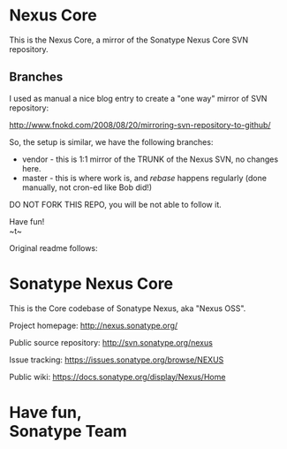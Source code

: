 # Nexus Core

This is the Nexus Core, a mirror of the Sonatype Nexus Core SVN repository.

## Branches

I used as manual a nice blog entry to create a "one way" mirror of SVN repository:

http://www.fnokd.com/2008/08/20/mirroring-svn-repository-to-github/

So, the setup is similar, we have the following branches:

* vendor - this is 1:1 mirror of the TRUNK of the Nexus SVN, no changes here.
* master - this is where work is, and *rebase* happens regularly (done manually, not cron-ed like Bob did!)

DO NOT FORK THIS REPO, you will be not able to follow it.

Have fun!   
~t~

Original readme follows:

Sonatype Nexus Core
===================

This is the Core codebase of Sonatype Nexus, aka "Nexus OSS".

Project homepage:
http://nexus.sonatype.org/

Public source repository:
http://svn.sonatype.org/nexus

Issue tracking:
https://issues.sonatype.org/browse/NEXUS

Public wiki:
https://docs.sonatype.org/display/Nexus/Home


Have fun,  
Sonatype Team
=======
